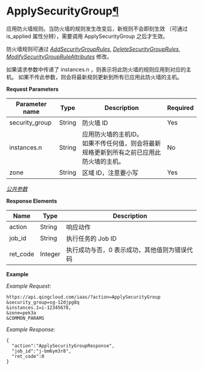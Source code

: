 ---
---

# ApplySecurityGroup[¶](#applysecuritygroup "永久链接至标题")

应用防火墙规则。当防火墙的规则发生改变后，新规则不会即刻生效 （可通过 is_applied 属性分辨），需要调用 ApplySecurityGroup 之后才生效。

防火墙规则可通过 [_AddSecurityGroupRules_](add_security_group_rules.html#api-add-security-group-rules), [_DeleteSecurityGroupRules_](delete_security_group_rules.html#api-delete-security-group-rules), [_ModifySecurityGroupRuleAttributes_](modify_security_group_rule_attributes.html#api-modify-security-group-rule-attributes) 修改。

如果请求参数中传递了 instances.n ，则表示将此防火墙的规则应用到对应的主机。 如果不传此参数，则会将最新规则更新到所有已应用此防火墙的主机。

**Request Parameters**

| Parameter name | Type | Description | Required |
| --- | --- | --- | --- |
| security_group | String | 防火墙 ID | Yes |
| instances.n | String | 应用防火墙的主机ID。<br/>如果不传任何值，则会将最新规格更新到所有之前已应用此防火墙的主机。 | No |
| zone | String | 区域 ID，注意要小写 | Yes |

[_公共参数_](../../common/parameters.html#api-common-parameters)

**Response Elements**

| Name | Type | Description |
| --- | --- | --- |
| action | String | 响应动作 |
| job_id | String | 执行任务的 Job ID |
| ret_code | Integer | 执行成功与否，0 表示成功，其他值则为错误代码 |

**Example**

_Example Request_:

```
https://api.qingcloud.com/iaas/?action=ApplySecurityGroup
&security_group=sg-12djpg8q
&instances.1=i-12345678,
&zone=pek3a
&COMMON_PARAMS
```

_Example Response_:

```
{
  "action":"ApplySecurityGroupResponse",
  "job_id":"j-bm6ym3r8",
  "ret_code":0
}
```
